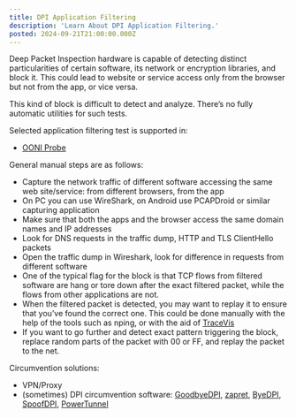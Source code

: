 ```yaml
---
title: DPI Application Filtering
description: 'Learn About DPI Application Filtering.'
posted: 2024-09-21T21:00:00.000Z
---
```

Deep Packet Inspection hardware is capable of detecting distinct particularities of certain software, its network or encryption libraries, and block it. This could lead to website or service access only from the browser but not from the app, or vice versa.

This kind of block is difficult to detect and analyze. There’s no fully automatic utilities for such tests.

Selected application filtering test is supported in:
>
 - [OONI Probe](/balefire/censorship/toolkits/ooni/)

General manual steps are as follows:
>
 - Capture the network traffic of different software accessing the same web site/service: from different browsers, from the app
 - On PC you can use WireShark, on Android use PCAPDroid or similar capturing application
 - Make sure that both the apps and the browser access the same domain names and IP addresses
 - Look for DNS requests in the traffic dump, HTTP and TLS ClientHello packets
 - Open the traffic dump in Wireshark, look for difference in requests from different software
 - One of the typical flag for the block is that TCP flows from filtered software are hang or tore down after the exact filtered packet, while the flows from other applications are not.
 - When the filtered packet is detected, you may want to replay it to ensure that you’ve found the correct one. This could be done manually with the help of the tools such as nping, or with the aid of [TraceVis](https://github.com/wikicensorship/tracevis)
 - If you want to go further and detect exact pattern triggering the block, replace random parts of the packet with 00 or FF, and replay the packet to the net.

Circumvention solutions:
>
 - VPN/Proxy
 - (sometimes) DPI circumvention software: [GoodbyeDPI](https://github.com/ValdikSS/GoodbyeDPI), [zapret](https://github.com/bol-van/zapret), [ByeDPI](https://github.com/hufrea/byedpi), [SpoofDPI](https://github.com/xvzc/SpoofDPI), [PowerTunnel](https://github.com/krlvm/PowerTunnel)
